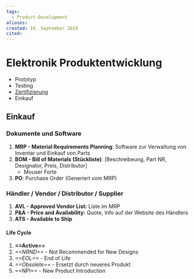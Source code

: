```yaml
---
tags:
  - Product-Development
aliases: 
created: 19. September 2024
cited:
---
```


# Elektronik Produktentwicklung

- Prototyp
- Testing
- [Zertifizierung](../../../../Hardwareentwicklung/Certification.md)
- Einkauf

## Einkauf

### Dokumente und Software

1. **MRP - Material Requirements Planning**: Software zur Verwaltung von Inventar und Einkauf von Parts 
2. **BOM - Bill of Materials (Stückliste)**: [Beschreibeung, Part NR, Designator, Preis, Distributor]
    - Mouser Forte
3. **PO**: Purchase Order (Generiert vom MRP)

####

### Händler / Vendor / Distributor / Supplier

1. **AVL - Approved Vendor List:** Liste im MRP
2. **P&A - Price and Availability:** Quote, Info auf der Website des Händlers
3. **ATS - Available to Ship**

#### Life Cycle

1. **==Active==**
2. *==NRND==* - Not Recommended for New Designs
3. *==EOL==* - End of Life
4. *==Obsolete==* - Ersetzt durch neueres Produkt
5. ==NPI== - New Product Introduction